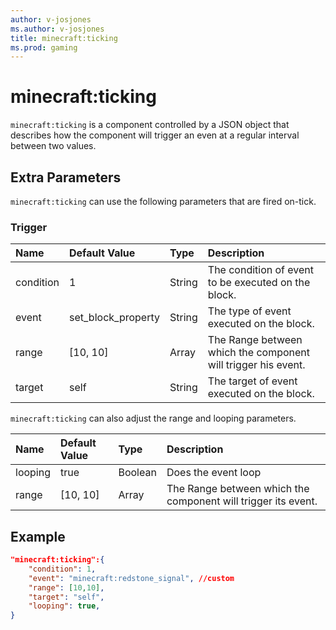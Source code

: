 ```yaml
---
author: v-josjones
ms.author: v-josjones
title: minecraft:ticking
ms.prod: gaming
---
```


# minecraft:ticking

`minecraft:ticking` is a component controlled by a JSON object that describes how the component will trigger an even at a regular interval between two values.

## Extra Parameters

`minecraft:ticking` can use the following parameters that are fired on-tick.

### Trigger

|Name |Default Value  |Type  |Description  |
|:----------|:----------|:----------|:----------|
|condition| 1| String| The condition of event to be executed on the block. |
|event| set_block_property| String|  The type of event executed on the block. |
|range| [10, 10]| Array|  The Range between which the component will trigger his event. |
|target| self| String| The target of event executed on the block. |

`minecraft:ticking` can also adjust the range and looping parameters.

|Name |Default Value  |Type  |Description  |
|:----------|:----------|:----------|:----------|
|looping| true| Boolean| Does the event loop |
|range| [10, 10]| Array| The Range between which the component will trigger its event. |

## Example

```json
"minecraft:ticking":{
    "condition": 1,
    "event": "minecraft:redstone_signal", //custom
    "range": [10,10],
    "target": "self",
    "looping": true,
}
```
